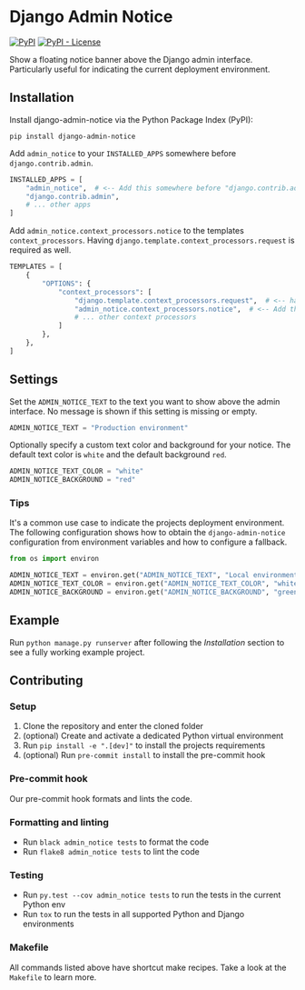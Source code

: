 # Django Admin Notice

[![PyPI](https://img.shields.io/pypi/v/django-admin-notice)](https://pypi.org/project/django-admin-notice/)
[![PyPI - License](https://img.shields.io/pypi/l/django-admin-notice)](https://github.com/DoctorJohn/django-admin-notice/blob/master/LICENSE)

Show a floating notice banner above the Django admin interface.
Particularly useful for indicating the current deployment environment.

## Installation

Install django-admin-notice via the Python Package Index (PyPI):

`pip install django-admin-notice`

Add `admin_notice` to your `INSTALLED_APPS` somewhere before `django.contrib.admin`.

```python
INSTALLED_APPS = [
    "admin_notice",  # <-- Add this somewhere before "django.contrib.admin"
    "django.contrib.admin",
    # ... other apps
]
```

Add `admin_notice.context_processors.notice` to the templates `context_processors`.
Having `django.template.context_processors.request` is required as well.

```python
TEMPLATES = [
    {
        "OPTIONS": {
            "context_processors": [
                "django.template.context_processors.request",  # <-- have this
                "admin_notice.context_processors.notice",  # <-- Add this
                # ... other context processors
            ]
        },
    },
]
```

## Settings

Set the `ADMIN_NOTICE_TEXT` to the text you want to show above the admin interface.
No message is shown if this setting is missing or empty.

```python
ADMIN_NOTICE_TEXT = "Production environment"
```

Optionally specify a custom text color and background for your notice.
The default text color is `white` and the default background `red`.

```python
ADMIN_NOTICE_TEXT_COLOR = "white"
ADMIN_NOTICE_BACKGROUND = "red"
```

### Tips

It's a common use case to indicate the projects deployment environment.
The following configuration shows how to obtain the `django-admin-notice`
configuration from environment variables and how to configure a fallback.

```python
from os import environ

ADMIN_NOTICE_TEXT = environ.get("ADMIN_NOTICE_TEXT", "Local environment")
ADMIN_NOTICE_TEXT_COLOR = environ.get("ADMIN_NOTICE_TEXT_COLOR", "white")
ADMIN_NOTICE_BACKGROUND = environ.get("ADMIN_NOTICE_BACKGROUND", "green")
```

## Example

Run `python manage.py runserver` after following the *Installation* section
to see a fully working example project.

## Contributing

### Setup

1. Clone the repository and enter the cloned folder
2. (optional) Create and activate a dedicated Python virtual environment
3. Run `pip install -e ".[dev]"` to install the projects requirements
4. (optional) Run `pre-commit install` to install the pre-commit hook

### Pre-commit hook

Our pre-commit hook formats and lints the code.

### Formatting and linting

- Run `black admin_notice tests` to format the code
- Run `flake8 admin_notice tests` to lint the code

### Testing

- Run `py.test --cov admin_notice tests` to run the tests in the current Python env
- Run `tox` to run the tests in all supported Python and Django environments

### Makefile

All commands listed above have shortcut make recipes.
Take a look at the `Makefile` to learn more.
